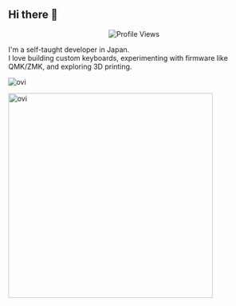 ## Hi there 👋

<!--
**ataruno/ataruno** is a ✨ _special_ ✨ repository because its `README.md` (this file) appears on your GitHub profile.

Here are some ideas to get you started:

- 🔭 I’m currently working on ...
- 🌱 I’m currently learning ...
- 👯 I’m looking to collaborate on ...
- 🤔 I’m looking for help with ...
- 💬 Ask me about ...
- 📫 How to reach me: ...
- 😄 Pronouns: ...
- ⚡ Fun fact: ...
-->

<p align = "center">
	<img src = "https://komarev.com/ghpvc/?username=ataruno&style=plastic&color=blueviolet" alt = "Profile Views"/>
</p>

I'm a self-taught developer in Japan.  
I love building custom keyboards, experimenting with firmware like QMK/ZMK, and exploring 3D printing.  

<img src="https://github-readme-stats.vercel.app/api/top-langs?username=ataruno&show_icons=true&locale=en&layout=compact&theme=chartreuse-dark" alt="ovi" /></p><img src="https://github-readme-stats.vercel.app/api?username=ataruno&show_icons=true&locale=en&theme=chartreuse-dark" alt="ovi" width="410" /></p>

